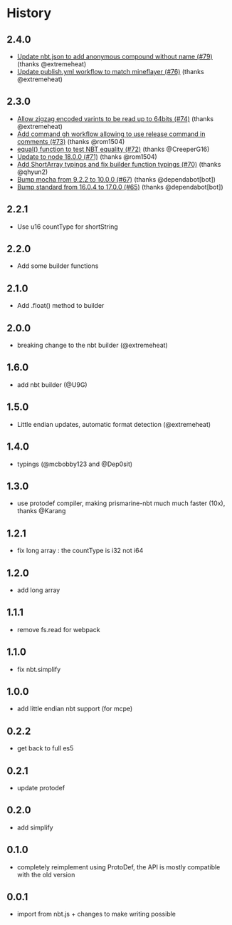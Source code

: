 # History

## 2.4.0
* [Update nbt.json to add anonymous compound without name (#79)](https://github.com/PrismarineJS/prismarine-nbt/commit/7ec1c4428a0b263906d31d41fd7f5692a080c542) (thanks @extremeheat)
* [Update publish.yml workflow to match mineflayer (#76)](https://github.com/PrismarineJS/prismarine-nbt/commit/1c62910515ab78b0599ea0700371c34811f5b0a9) (thanks @extremeheat)

## 2.3.0
* [Allow zigzag encoded varints to be read up to 64bits (#74)](https://github.com/PrismarineJS/prismarine-nbt/commit/7022802e138db82753c69fdfd3423289366621a1) (thanks @extremeheat)
* [Add command gh workflow allowing to use release command in comments (#73)](https://github.com/PrismarineJS/prismarine-nbt/commit/16c78c083797e410ebf5216145c2a406e286be27) (thanks @rom1504)
* [equal() function to test NBT equality (#72)](https://github.com/PrismarineJS/prismarine-nbt/commit/44fb7ee41f7f564121b5587b0551df7a2adb8831) (thanks @CreeperG16)
* [Update to node 18.0.0 (#71)](https://github.com/PrismarineJS/prismarine-nbt/commit/05ffcd5d7e8ff532a61e3a60d71d4441013b3e69) (thanks @rom1504)
* [Add ShortArray typings and fix builder function typings (#70)](https://github.com/PrismarineJS/prismarine-nbt/commit/eae4d9c7dc59f05d8aa408a1370674e7361d60d5) (thanks @qhyun2)
* [Bump mocha from 9.2.2 to 10.0.0 (#67)](https://github.com/PrismarineJS/prismarine-nbt/commit/34bdff2b8ec81e4f4ed7f7326c4c6d2349c7c48a) (thanks @dependabot[bot])
* [Bump standard from 16.0.4 to 17.0.0 (#65)](https://github.com/PrismarineJS/prismarine-nbt/commit/554aae29e031dcce32f11ec8d7d9a56df0fd8bbb) (thanks @dependabot[bot])

## 2.2.1

* Use u16 countType for shortString

## 2.2.0

* Add some builder functions

## 2.1.0

* Add .float() method to builder

## 2.0.0

* breaking change to the nbt builder (@extremeheat)

## 1.6.0

* add nbt builder (@U9G)

## 1.5.0

* Little endian updates, automatic format detection (@extremeheat)

## 1.4.0

* typings (@mcbobby123 and @Dep0sit)

## 1.3.0

* use protodef compiler, making prismarine-nbt much much faster (10x), thanks @Karang

## 1.2.1

* fix long array : the countType is i32 not i64

## 1.2.0

* add long array

## 1.1.1

* remove fs.read for webpack

## 1.1.0

* fix nbt.simplify

## 1.0.0

* add little endian nbt support (for mcpe)

## 0.2.2

* get back to full es5

## 0.2.1

* update protodef

## 0.2.0

* add simplify

## 0.1.0

* completely reimplement using ProtoDef, the API is mostly compatible with the old version

## 0.0.1

* import from nbt.js + changes to make writing possible
